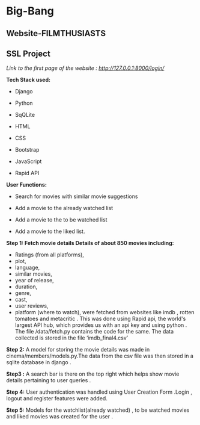 # Big-Bang
## Website-FILMTHUSIASTS
## SSL Project

*Link to the first page of the website : http://127.0.0.1:8000/login/*

**Tech Stack used:**

- Django

- Python

- SqQLite

- HTML

- CSS

- Bootstrap

- JavaScript

- Rapid API

**User Functions:**

- Search for movies with similar movie suggestions

- Add a movie to the already watched list

- Add a movie to the to be watched list

- Add a movie to the liked list.

 **Step 1: Fetch movie details
Details of about 850 movies including:**
- Ratings (from all platforms),
- plot,
- language, 
- similar movies, 
- year of release,
- duration,
- genre,
- cast,
- user reviews, 
- platform (where to watch), 
were fetched from websites like imdb , rotten tomatoes and metacritic . This was done using Rapid api,  the world's largest API hub, which provides us with an api key and using python . The file /data/fetch.py contains the code for the same. The data collected is stored in the file ‘imdb_final4.csv’

**Step 2:**
A model for storing the movie details was made in cinema/members/models.py.The data from the csv file was then stored in a sqlite database in django .

**Step3 :**
A search bar is there on the top right which helps show movie details pertaining to user queries .

**Step 4:**
User authentication was handled using User Creation Form .Login , logout and register features were added.

**Step 5:**
Models for the watchlist(already watched) , to be watched movies  and liked movies was created for the user .




